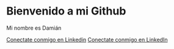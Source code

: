 # Bienvenido a mi Github

Mi nombre es Damián

[Conectate conmigo en Linkedin](https://www.linkedin.com/in/damian-gonzalez-40543616b/)
<a href="https://www.linkedin.com/in/damian-gonzalez-40543616b/" target="_blank">Conectate conmigo en LinkedIn</a>
